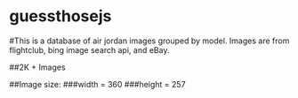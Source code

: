 # guessthosejs
#This is a database of air jordan images grouped by model. Images are from flightclub, bing image search api, and eBay. 

##2K + Images 

##Image size:
###width = 360
###height = 257
